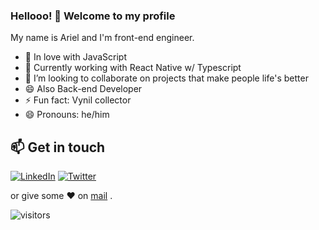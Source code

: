 ### Hellooo! 👋 Welcome to my profile

My name is Ariel and I'm front-end engineer.

 - 💙 In love with JavaScript
 - 🌱 Currently working with React Native w/ Typescript
 - 👯 I’m looking to collaborate on projects that make people life's better
 - 😄 Also Back-end Developer 
 - ⚡ Fun fact: Vynil collector
 - 😄 Pronouns: he/him


## 📫 Get in touch
[![LinkedIn](https://img.shields.io/badge/LinkedIn-0077B5?style=for-the-badge&logo=linkedin&logoColor=white)](https://in.linkedin.com/in/arielconti10) [![Twitter](https://img.shields.io/badge/Twitter-1DA1F2?style=for-the-badge&logo=twitter&logoColor=white)](https://twitter.com/arielsp11)


 or give some ♥ on [mail](mailto:arielconti10@gmail.com) .



![visitors](https://visitor-badge.glitch.me/badge?page_id=arielconti10/arielconti10)
